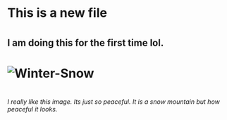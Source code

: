# <h1> This is a new file </h1>
# <h2> I am doing this for the first time lol. </h2> 
# ![Winter-Snow](https://github.com/user-attachments/assets/82d9e635-9a94-42dd-8db9-726599de2cc8)
# <h6> I really like this image. Its just so peaceful. It is a snow mountain but how peaceful it looks. </h6>

